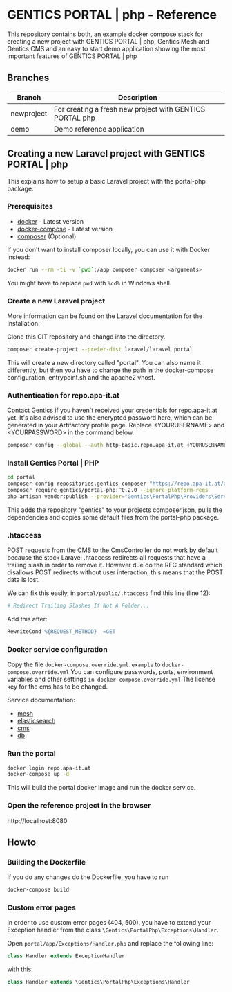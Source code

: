 # GENTICS PORTAL | php - Reference

This repository contains both, an example docker compose stack for creating a new project with GENTICS PORTAL | php, Gentics Mesh and Gentics CMS and an easy to start demo application showing the most important features of GENTICS PORTAL | php

## Branches

| Branch     | Description       |
|------------|-------------------|
| newproject | For creating a fresh new project with GENTICS PORTAL  php |
| demo       | Demo reference application |

## Creating a new Laravel project with GENTICS PORTAL | php

This explains how to setup a basic Laravel project with the portal-php package.

### Prerequisites

* [docker](https://docs.docker.com/install/) - Latest version
* [docker-compose](https://docs.docker.com/compose/install/) - Latest version
* [composer](https://getcomposer.org/doc/00-intro.md) (Optional)

If you don't want to install composer locally, you can use it with Docker instead:

```bash
docker run --rm -ti -v `pwd`:/app composer composer <arguments>
```

You might have to replace `pwd` with `%cd%` in Windows shell.

### Create a new Laravel project

More information can be found on the Laravel documentation for the Installation.

Clone this GIT repository and change into the directory.

```bash
composer create-project --prefer-dist laravel/laravel portal
```

This will create a new directory called "portal". You can also name it differently, but then you have to change the path in the docker-compose configuration, entrypoint.sh and the apache2 vhost.

### Authentication for repo.apa-it.at

Contact Gentics if you haven't received your credentials for repo.apa-it.at yet.
It's also advised to use the encrypted password here, which can be generated in your Artifactory profile page. Replace &lt;YOURUSERNAME&gt; and &lt;YOURPASSWORD&gt; in the command below.

```bash
composer config --global --auth http-basic.repo.apa-it.at <YOURUSERNAME> <YOURPASSWORD>
```

### Install Gentics Portal | PHP

```bash
cd portal
composer config repositories.gentics composer "https://repo.apa-it.at/api/composer/php"
composer require gentics/portal-php:^0.2.0 --ignore-platform-reqs
php artisan vendor:publish --provider="Gentics\PortalPhp\Providers\ServiceProvider"
```

This adds the repository "gentics" to your projects composer.json, pulls the dependencies and copies some default files from the portal-php package.

### .htaccess

POST requests from the CMS to the CmsController do not work by default because the stock Laravel .htaccess redirects all requests that have a trailing slash in order to remove it.
However due do the RFC standard which disallows POST redirects without user interaction, this means that the POST data is lost.

We can fix this easily, in `portal/public/.htaccess` find this line (line 12):

```apache
# Redirect Trailing Slashes If Not A Folder...
```

Add this after:

```apache
RewriteCond %{REQUEST_METHOD}  =GET
```


### Docker service configuration

Copy the file `docker-compose.override.yml.example` to `docker-compose.override.yml`
You can configure passwords, ports, environment variables and other settings `in docker-compose.override.yml`
The license key for the cms has to be changed.

Service documentation:

* [mesh](https://getmesh.io/docs/beta/administration-guide.html#_environment_variables)
* [elasticsearch](https://www.elastic.co/guide/en/elasticsearch/reference/current/docker.html)
* [cms](https://hub.docker.com/r/gentics/cms/)
* [db](https://hub.docker.com/_/mariadb/)

### Run the portal

```bash
docker login repo.apa-it.at
docker-compose up -d
```

This will build the portal docker image and run the docker service.

### Open the reference project in the browser

http://localhost:8080


## Howto

### Building the Dockerfile

If you do any changes do the Dockerfile, you have to run

```bash
docker-compose build
```

### Custom error pages

In order to use custom error pages (404, 500), you have to extend your Exception handler from the class `\Gentics\PortalPhp\Exceptions\Handler`.

Open `portal/app/Exceptions/Handler.php` and replace the following line:

```php
class Handler extends ExceptionHandler
```

with this:

```php
class Handler extends \Gentics\PortalPhp\Exceptions\Handler
```
